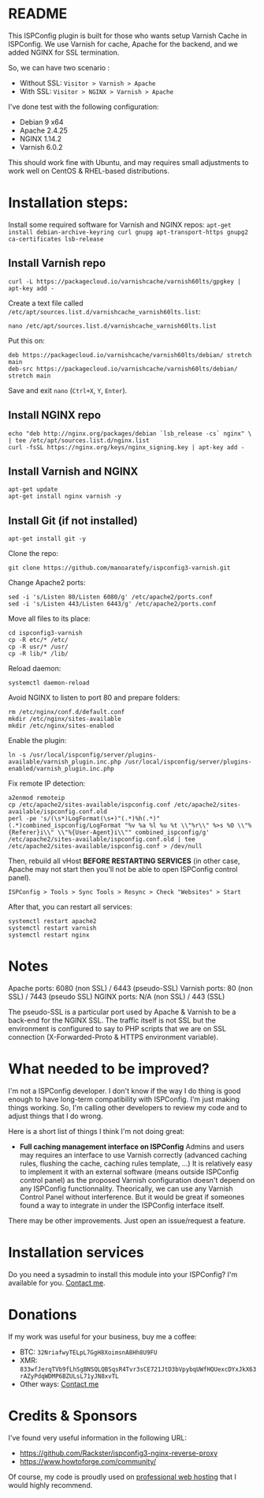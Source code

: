 # README
This ISPConfig plugin is built for those who wants setup Varnish Cache in ISPConfig. We use Varnish for cache, Apache for the backend, and we added NGINX for SSL termination.

So, we can have two scenario :

 - Without SSL: `Visitor > Varnish > Apache`
 - With SSL: `Visitor > NGINX > Varnish > Apache`

I've done test with the following configuration:
- Debian 9 x64
- Apache 2.4.25
- NGINX 1.14.2
- Varnish 6.0.2

This should work fine with Ubuntu, and may requires small adjustments to work well on CentOS & RHEL-based distributions.
# Installation steps:
Install some required software for Varnish and NGINX repos:
`apt-get install debian-archive-keyring curl gnupg apt-transport-https gnupg2 ca-certificates lsb-release`

## Install Varnish repo

    curl -L https://packagecloud.io/varnishcache/varnish60lts/gpgkey | apt-key add -

Create a text file called `/etc/apt/sources.list.d/varnishcache_varnish60lts.list`:

    nano /etc/apt/sources.list.d/varnishcache_varnish60lts.list

Put this on:

    deb https://packagecloud.io/varnishcache/varnish60lts/debian/ stretch main
    deb-src https://packagecloud.io/varnishcache/varnish60lts/debian/ stretch main
Save and exit `nano` (`Ctrl+X`, `Y`, `Enter`).
## Install NGINX repo

    echo "deb http://nginx.org/packages/debian `lsb_release -cs` nginx" \
    | tee /etc/apt/sources.list.d/nginx.list
    curl -fsSL https://nginx.org/keys/nginx_signing.key | apt-key add -
## Install Varnish and NGINX    

    apt-get update
    apt-get install nginx varnish -y

## Install Git (if not installed)

    apt-get install git -y

Clone the repo:

    git clone https://github.com/manoaratefy/ispconfig3-varnish.git

Change Apache2 ports:

    sed -i 's/Listen 80/Listen 6080/g' /etc/apache2/ports.conf
    sed -i 's/Listen 443/Listen 6443/g' /etc/apache2/ports.conf

Move all files to its place:

    cd ispconfig3-varnish
    cp -R etc/* /etc/
    cp -R usr/* /usr/
    cp -R lib/* /lib/

Reload daemon:

    systemctl daemon-reload

Avoid NGINX to listen to port 80 and prepare folders:

    rm /etc/nginx/conf.d/default.conf
    mkdir /etc/nginx/sites-available
    mkdir /etc/nginx/sites-enabled

Enable the plugin:

    ln -s /usr/local/ispconfig/server/plugins-available/varnish_plugin.inc.php /usr/local/ispconfig/server/plugins-enabled/varnish_plugin.inc.php

Fix remote IP detection:

    a2enmod remoteip
    cp /etc/apache2/sites-available/ispconfig.conf /etc/apache2/sites-available/ispconfig.conf.old
    perl -pe 's/(\s*)LogFormat(\s+)"(.*)%h(.*)"(.*)combined_ispconfig/LogFormat "%v %a %l %u %t \\"%r\\" %>s %O \\"%{Referer}i\\" \\"%{User-Agent}i\\"" combined_ispconfig/g' /etc/apache2/sites-available/ispconfig.conf.old | tee /etc/apache2/sites-available/ispconfig.conf > /dev/null

Then, rebuild all vHost **BEFORE RESTARTING SERVICES** (in other case, Apache may not start then you'll not be able to open ISPConfig control panel).

    ISPConfig > Tools > Sync Tools > Resync > Check "Websites" > Start
After that, you can restart all services:

    systemctl restart apache2
    systemctl restart varnish
    systemctl restart nginx

# Notes

Apache ports: 6080 (non SSL) / 6443 (pseudo-SSL)
Varnish ports: 80 (non SSL) / 7443 (pseudo SSL)
NGINX ports: N/A (non SSL) / 443 (SSL)

The pseudo-SSL is a particular port used by Apache & Varnish to be a back-end for the NGINX SSL. The traffic itself is not SSL but the environment is configured to say to PHP scripts that we are on SSL connection (X-Forwarded-Proto & HTTPS environment variable).

# What needed to be improved?
I'm not a ISPConfig developer. I don't know if the way I do thing is good enough to have long-term compatibility with ISPConfig. I'm just making things working. So, I'm calling other developers to review my code and to adjust things that I do wrong.

Here is a short list of things I think I'm not doing great:

- **Full caching management interface on ISPConfig**
Admins and users may requires an interface to use Varnish correctly (advanced caching rules, flushing the cache, caching rules template, ...) It is relatively easy to implement it with an external software (means outside ISPConfig control panel) as the proposed Varnish configuration doesn't depend on any ISPConfig functionnality. Theorically, we can use any Varnish Control Panel without interference. But it would be great if someones found a way to integrate in under the ISPConfig interface itself.

There may be other improvements. Just open an issue/request a feature.

# Installation services
Do you need a sysadmin to install this module into your ISPConfig? I'm available for you. [Contact me](https://manoaratefy.hostibox.com/contact/).
# Donations
If my work was useful for your business, buy me a coffee:

- BTC: `32NriafwyTELpL7GgH8XoimsnA8Hh8U9FU`
- XMR: `833wfJerqTVb9fLhSgBNSQLQBSqsR4Tvr3sCE721JtD3bVpybqUWfHQUexcDYxJkX63rAZyPdqWDMP6BZULsL71yJN8xvTL`
- Other ways: [Contact me](https://manoaratefy.hostibox.com/contact/)

# Credits & Sponsors
I've found very useful information in the following URL:

 - https://github.com/Rackster/ispconfig3-nginx-reverse-proxy
 - https://www.howtoforge.com/community/

Of course, my code is proudly used on [professional web hosting](https://www.hostibox.com) that I would highly recommend.
